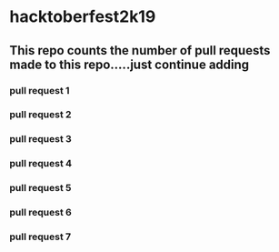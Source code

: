 # hacktoberfest2k19
## This repo counts the number of pull requests made to this repo.....just continue adding
### pull request 1
### pull request 2
### pull request 3
### pull request 4
### pull request 5
### pull request 6
### pull request 7

